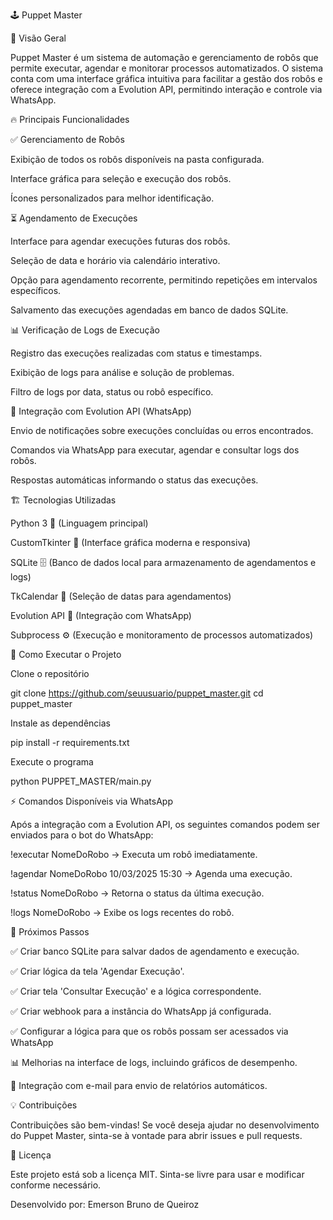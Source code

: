 🕹️ Puppet Master

📌 Visão Geral

Puppet Master é um sistema de automação e gerenciamento de robôs que permite executar, agendar e monitorar processos automatizados. O sistema conta com uma interface gráfica intuitiva para facilitar a gestão dos robôs e oferece integração com a Evolution API, permitindo interação e controle via WhatsApp.

🔥 Principais Funcionalidades

✅ Gerenciamento de Robôs

Exibição de todos os robôs disponíveis na pasta configurada.

Interface gráfica para seleção e execução dos robôs.

Ícones personalizados para melhor identificação.

⏳ Agendamento de Execuções

Interface para agendar execuções futuras dos robôs.

Seleção de data e horário via calendário interativo.

Opção para agendamento recorrente, permitindo repetições em intervalos específicos.

Salvamento das execuções agendadas em banco de dados SQLite.

📊 Verificação de Logs de Execução

Registro das execuções realizadas com status e timestamps.

Exibição de logs para análise e solução de problemas.

Filtro de logs por data, status ou robô específico.

📱 Integração com Evolution API (WhatsApp)

Envio de notificações sobre execuções concluídas ou erros encontrados.

Comandos via WhatsApp para executar, agendar e consultar logs dos robôs.

Respostas automáticas informando o status das execuções.

🏗️ Tecnologias Utilizadas

Python 3 🐍 (Linguagem principal)

CustomTkinter 🎨 (Interface gráfica moderna e responsiva)

SQLite 🗄️ (Banco de dados local para armazenamento de agendamentos e logs)

TkCalendar 📆 (Seleção de datas para agendamentos)

Evolution API 📲 (Integração com WhatsApp)

Subprocess ⚙️ (Execução e monitoramento de processos automatizados)

🔧 Como Executar o Projeto

Clone o repositório

git clone https://github.com/seuusuario/puppet_master.git
cd puppet_master

Instale as dependências

pip install -r requirements.txt

Execute o programa

python PUPPET_MASTER/main.py

⚡ Comandos Disponíveis via WhatsApp

Após a integração com a Evolution API, os seguintes comandos podem ser enviados para o bot do WhatsApp:

!executar NomeDoRobo → Executa um robô imediatamente.

!agendar NomeDoRobo 10/03/2025 15:30 → Agenda uma execução.

!status NomeDoRobo → Retorna o status da última execução.

!logs NomeDoRobo → Exibe os logs recentes do robô.

📌 Próximos Passos

✅ Criar banco SQLite para salvar dados de agendamento e execução.

✅ Criar lógica da tela 'Agendar Execução'.

✅ Criar tela 'Consultar Execução' e a lógica correspondente.

✅ Criar webhook para a instância do WhatsApp já configurada.

✅ Configurar a lógica para que os robôs possam ser acessados via WhatsApp

📊 Melhorias na interface de logs, incluindo gráficos de desempenho.

🔔 Integração com e-mail para envio de relatórios automáticos.

💡 Contribuições

Contribuições são bem-vindas! Se você deseja ajudar no desenvolvimento do Puppet Master, sinta-se à vontade para abrir issues e pull requests.

📄 Licença

Este projeto está sob a licença MIT. Sinta-se livre para usar e modificar conforme necessário.

Desenvolvido por: Emerson Bruno de Queiroz
